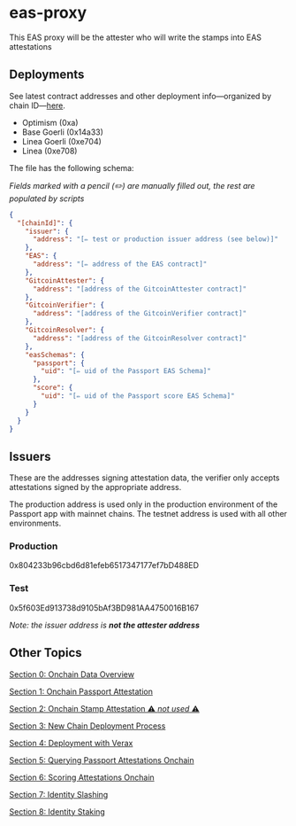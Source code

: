 # eas-proxy

This EAS proxy will be the attester who will write the stamps into EAS attestations

## Deployments

See latest contract addresses and other deployment
info&mdash;organized by chain ID&mdash;[here](deployments/onchainInfo.json).

- Optimism (0xa)
- Base Goerli (0x14a33)
- Linea Goerli (0xe704)
- Linea (0xe708)

The file has the following schema:

_Fields marked with a pencil (✏️) are manually filled out, the rest are
populated by scripts_

```json
{
  "[chainId]": {
    "issuer": {
      "address": "[✏️ test or production issuer address (see below)]"
    },
    "EAS": {
      "address": "[✏️ address of the EAS contract]"
    },
    "GitcoinAttester": {
      "address": "[address of the GitcoinAttester contract]"
    },
    "GitcoinVerifier": {
      "address": "[address of the GitcoinVerifier contract]"
    },
    "GitcoinResolver": {
      "address": "[address of the GitcoinResolver contract]"
    },
    "easSchemas": {
      "passport": {
        "uid": "[✏️ uid of the Passport EAS Schema]"
      },
      "score": {
        "uid": "[✏️ uid of the Passport score EAS Schema]"
      }
    }
  }
}
```

## Issuers

These are the addresses signing attestation data, the verifier only accepts attestations
signed by the appropriate address.

The production address is used only in the production environment of the
Passport app with mainnet chains.
The testnet address is used with all other environments.

### Production

0x804233b96cbd6d81efeb6517347177ef7bD488ED

### Test

0x5f603Ed913738d9105bAf3BD981AA4750016B167

_Note: the issuer address is **not the attester address**_

## Other Topics

[Section 0: Onchain Data Overview](docs/00-onchain-data.md)

[Section 1: Onchain Passport Attestation](docs/01-onchain-passport-attestation.md)

[Section 2: Onchain Stamp Attestation ⚠️ _not used_ ⚠️](docs/02-onchain-stamp-attestation.md)

[Section 3: New Chain Deployment Process](docs/03-new-deployment.md)

[Section 4: Deployment with Verax](docs/04-verax.md)

[Section 5: Querying Passport Attestations Onchain](docs/05-querying-passport-attestations-onchain.md)

[Section 6: Scoring Attestations Onchain](docs/06-scoring-attestations-onchain.md)

[Section 7: Identity Slashing](docs/07-identity-slashing.md)

[Section 8: Identity Staking](docs/08-gitcoin-identity-staking-management.md)

